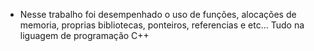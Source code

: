 * Nesse trabalho foi desempenhado o uso de funções, alocações de memoria, proprias bibliotecas, ponteiros, referencias e etc...
Tudo na liguagem de programação C++
